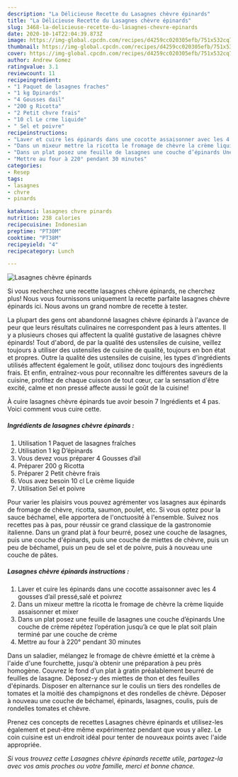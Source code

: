 ```yaml
---
description: "La Délicieuse Recette du Lasagnes chèvre épinards"
title: "La Délicieuse Recette du Lasagnes chèvre épinards"
slug: 3468-la-delicieuse-recette-du-lasagnes-chevre-epinards
date: 2020-10-14T22:04:39.873Z
image: https://img-global.cpcdn.com/recipes/d4259cc020305efb/751x532cq70/lasagnes-chevre-epinards-photo-principale-de-la-recette.jpg
thumbnail: https://img-global.cpcdn.com/recipes/d4259cc020305efb/751x532cq70/lasagnes-chevre-epinards-photo-principale-de-la-recette.jpg
cover: https://img-global.cpcdn.com/recipes/d4259cc020305efb/751x532cq70/lasagnes-chevre-epinards-photo-principale-de-la-recette.jpg
author: Andrew Gomez
ratingvalue: 3.1
reviewcount: 11
recipeingredient:
- "1 Paquet de lasagnes fraches"
- "1 kg Dpinards"
- "4 Gousses dail"
- "200 g Ricotta"
- "2 Petit chvre frais"
- "10 cl Le crme liquide"
- " Sel et poivre"
recipeinstructions:
- "Laver et cuire les épinards dans une cocotte assaisonner avec les 4 gousses d’ail pressé,salé et poivrez"
- "Dans un mixeur mettre la ricotta le fromage de chèvre la crème liquide assaisonner et mixer"
- "Dans un plat posez une feuille de lasagnes une couche d’épinards Une couche de crème répétez l’opération jusqu’à ce que le plat soit plain terminé par une couche de crème"
- "Mettre au four à 220° pendant 30 minutes"
categories:
- Resep
tags:
- lasagnes
- chvre
- pinards

katakunci: lasagnes chvre pinards 
nutrition: 238 calories
recipecuisine: Indonesian
preptime: "PT30M"
cooktime: "PT38M"
recipeyield: "4"
recipecategory: Lunch

---
```



![Lasagnes chèvre épinards](https://img-global.cpcdn.com/recipes/d4259cc020305efb/751x532cq70/lasagnes-chevre-epinards-photo-principale-de-la-recette.jpg)

Si vous recherchez une recette lasagnes chèvre épinards, ne cherchez plus! Nous vous fournissons uniquement la recette parfaite lasagnes chèvre épinards ici. Nous avons un grand nombre de recette à tester.

La plupart des gens ont abandonné lasagnes chèvre épinards à l'avance de peur que leurs résultats culinaires ne correspondent pas à leurs attentes. Il y a plusieurs choses qui affectent la qualité gustative de lasagnes chèvre épinards! Tout d'abord, de par la qualité des ustensiles de cuisine, veillez toujours à utiliser des ustensiles de cuisine de qualité, toujours en bon état et propres. Outre la qualité des ustensiles de cuisine, les types d'ingrédients utilisés affectent également le goût, utilisez donc toujours des ingrédients frais. Et enfin, entraînez-vous pour reconnaître les différentes saveurs de la cuisine, profitez de chaque cuisson de tout cœur, car la sensation d'être excité, calme et non pressé affecte aussi le goût de la cuisine!

<!--inarticleads1-->

À cuire lasagnes chèvre épinards tue avoir besoin 7 Ingrédients et 4 pas. Voici comment vous cuire cette.

##### Ingrédients de lasagnes chèvre épinards :

1. Utilisation 1 Paquet de lasagnes fraîches
1. Utilisation 1 kg D’épinards
1. Vous devez vous préparer 4 Gousses d’ail
1. Préparer 200 g Ricotta
1. Préparer 2 Petit chèvre frais
1. Vous avez besoin 10 cl Le crème liquide
1. Utilisation  Sel et poivre


Pour varier les plaisirs vous pouvez agrémenter vos lasagnes aux épinards de fromage de chèvre, ricotta, saumon, poulet, etc. Si vous optez pour la sauce béchamel, elle apportera de l&#39;onctuosité à l&#39;ensemble. Suivez nos recettes pas à pas, pour réussir ce grand classique de la gastronomie italienne. Dans un grand plat à four beurré, posez une couche de lasagnes, puis une couche d&#39;épinards, puis une couche de miettes de chèvre, puis un peu de béchamel, puis un peu de sel et de poivre, puis à nouveau une couche de pâtes. 

<!--inarticleads2-->

##### Lasagnes chèvre épinards instructions :

1. Laver et cuire les épinards dans une cocotte assaisonner avec les 4 gousses d’ail pressé,salé et poivrez
1. Dans un mixeur mettre la ricotta le fromage de chèvre la crème liquide assaisonner et mixer
1. Dans un plat posez une feuille de lasagnes une couche d’épinards Une couche de crème répétez l’opération jusqu’à ce que le plat soit plain terminé par une couche de crème
1. Mettre au four à 220° pendant 30 minutes


Dans un saladier, mélangez le fromage de chèvre émietté et la crème à l&#39;aide d&#39;une fourchette, jusqu&#39;à obtenir une préparation à peu près homogène. Couvrez le fond d&#39;un plat à gratin préalablement beurré de feuilles de lasagne. Déposez-y des miettes de thon et des feuilles d&#39;épinards. Disposer en alternance sur le coulis un tiers des rondelles de tomates et la moitié des champignons et des rondelles de chèvre. Déposer à nouveau une couche de béchamel, épinards, lasagnes, coulis, puis de rondelles tomates et chèvre. 

<!--inarticleads1-->

<p>
Prenez ces concepts de recettes Lasagnes chèvre épinards et utilisez-les également et peut-être même expérimentez pendant que vous y allez. Le coin cuisine est un endroit idéal pour tenter de nouveaux points avec l'aide appropriée.
</p>

<p>
<i>Si vous trouvez cette Lasagnes chèvre épinards recette utile, partagez-la avec vos amis proches ou votre famille, merci et bonne chance.</i>
</p>

